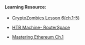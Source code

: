#### Learning Resource:

  * [CryptoZombies Lesson 6(ch.1-5)](https://cryptozombies.io/en/lesson/5/)

  * [HTB Machine- RouterSpace](https://app.hackthebox.com/machines/444 )
  
  * [Mastering Ethereum Ch.1](https://medium.com/@mrcatalyst/mastering-ethereum-what-is-ethereum-chapter-1-226dfc8ca7a8) 
